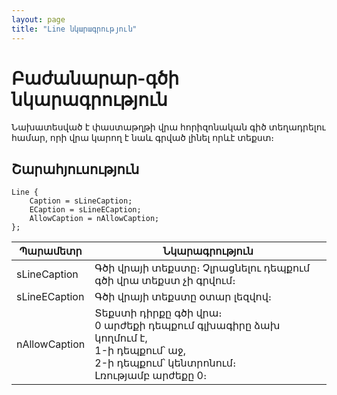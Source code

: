 ```yaml
---
layout: page
title: "Line նկարագրություն"
---
```


# Բաժանարար-գծի նկարագրություն 

Նախատեսված է փաստաթղթի վրա հորիզոնական գիծ տեղադրելու համար, որի վրա կարող է նաև գրված լինել որևէ տեքստ։

## Շարահյուսություն 

``` as4x
Line {
    Caption = sLineCaption;
    ECaption = sLineECaption;  
    AllowCaption = nAllowCaption;
};
```

| Պարամետր | Նկարագրություն |
|--|--|
| sLineCaption | Գծի վրայի տեքստը։ Չլրացնելու դեպքում գծի վրա տեքստ չի գրվում։ |
| sLineECaption | Գծի վրայի տեքստը օտար լեզվով։ |
| nAllowCaption | Տեքստի դիրքը գծի վրա։ <br/> 0 արժեքի դեպքում գլխագիրը ձախ կողմում է, <br/> 1-ի դեպքում՝ աջ, <br/> 2-ի դեպքում՝ կենտրոնում։ <br/> Լռությամբ արժեքը 0։ |